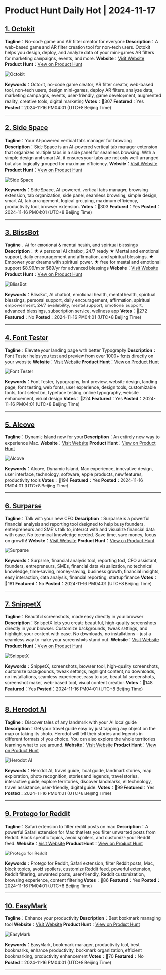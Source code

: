 # Product Hunt Daily Hot | 2024-11-17

## [1. Octokit](https://www.producthunt.com/posts/octokit-1?utm_campaign=producthunt-api&utm_medium=api-v2&utm_source=Application%3A+phtrends+%28ID%3A+147529%29)
**Tagline**：No-code game and AR filter creator for everyone
**Description**：A web-based game and AR filter creation tool for non-tech users. Octokit helps you design, deploy, and analyze data of your mini-games AR filters for marketing campaigns, events, and more.
**Website**：[Visit Website](https://www.producthunt.com/r/K7SJXXZ6QACIZD?utm_campaign=producthunt-api&utm_medium=api-v2&utm_source=Application%3A+phtrends+%28ID%3A+147529%29)
**Product Hunt**：[View on Product Hunt](https://www.producthunt.com/posts/octokit-1?utm_campaign=producthunt-api&utm_medium=api-v2&utm_source=Application%3A+phtrends+%28ID%3A+147529%29)

![Octokit](https://ph-files.imgix.net/7d8b5504-b2c6-4f92-b046-44b9186e9c98.png?auto=format&fit=crop&frame=1&h=512&w=1024)

**Keywords**：Octokit, no-code game creator, AR filter creator, web-based tool, non-tech users, design mini-games, deploy AR filters, analyze data, marketing campaigns, events, user-friendly, game development, augmented reality, creative tools, digital marketing
**Votes**：🔺307
**Featured**：Yes
**Posted**：2024-11-16 PM04:01 (UTC+8 Beijing Time)

---

## [2. Side Space](https://www.producthunt.com/posts/side-space?utm_campaign=producthunt-api&utm_medium=api-v2&utm_source=Application%3A+phtrends+%28ID%3A+147529%29)
**Tagline**：Your AI-powered vertical tabs manager for browsing
**Description**：Side Space is an AI-powered vertical tab manager extension that organizes multiple tabs in a side panel for seamless browsing. With a simple design and smart AI, it ensures your tabs are not only well-arranged but also logically grouped for maximum efficiency.
**Website**：[Visit Website](https://www.producthunt.com/r/TRGKGOVW7U4TDR?utm_campaign=producthunt-api&utm_medium=api-v2&utm_source=Application%3A+phtrends+%28ID%3A+147529%29)
**Product Hunt**：[View on Product Hunt](https://www.producthunt.com/posts/side-space?utm_campaign=producthunt-api&utm_medium=api-v2&utm_source=Application%3A+phtrends+%28ID%3A+147529%29)

![Side Space](https://ph-files.imgix.net/868f442d-ef7d-40e7-8499-8b8e4beda149.png?auto=format&fit=crop&frame=1&h=512&w=1024)

**Keywords**：Side Space, AI-powered, vertical tabs manager, browsing extension, tab organization, side panel, seamless browsing, simple design, smart AI, tab arrangement, logical grouping, maximum efficiency, productivity tool, browser extension.
**Votes**：🔺303
**Featured**：Yes
**Posted**：2024-11-16 PM04:01 (UTC+8 Beijing Time)

---

## [3. BlissBot](https://www.producthunt.com/posts/blissbot?utm_campaign=producthunt-api&utm_medium=api-v2&utm_source=Application%3A+phtrends+%28ID%3A+147529%29)
**Tagline**：AI for emotional & mental health, and spiritual blessings
**Description**：★ A personal AI chatbot, 24/7 ready ★ Mental and emotional support, daily encouragement and affirmation, and spiritual blessings. ★ Empower your dreams with spiritual power. ★ free for mental and emotional support $8.99/m or $89/yr for advanced blessings
**Website**：[Visit Website](https://www.producthunt.com/r/XOLCDOLJB4L7IK?utm_campaign=producthunt-api&utm_medium=api-v2&utm_source=Application%3A+phtrends+%28ID%3A+147529%29)
**Product Hunt**：[View on Product Hunt](https://www.producthunt.com/posts/blissbot?utm_campaign=producthunt-api&utm_medium=api-v2&utm_source=Application%3A+phtrends+%28ID%3A+147529%29)

![BlissBot](https://ph-files.imgix.net/ff55c965-7c3c-4a4c-8ae6-1f49caa081b9.jpeg?auto=format&fit=crop&frame=1&h=512&w=1024)

**Keywords**：BlissBot, AI chatbot, emotional health, mental health, spiritual blessings, personal support, daily encouragement, affirmation, spiritual empowerment, 24/7 availability, mental support, emotional support, advanced blessings, subscription service, wellness app
**Votes**：🔺272
**Featured**：No
**Posted**：2024-11-16 PM04:01 (UTC+8 Beijing Time)

---

## [4. Font Tester](https://www.producthunt.com/posts/font-tester-2?utm_campaign=producthunt-api&utm_medium=api-v2&utm_source=Application%3A+phtrends+%28ID%3A+147529%29)
**Tagline**：Elevate your landing page with better Typography
**Description**：Font Tester helps you test and preview from over 1000+ fonts directly on your website
**Website**：[Visit Website](https://www.producthunt.com/r/C2BBRBLNBYGTVH?utm_campaign=producthunt-api&utm_medium=api-v2&utm_source=Application%3A+phtrends+%28ID%3A+147529%29)
**Product Hunt**：[View on Product Hunt](https://www.producthunt.com/posts/font-tester-2?utm_campaign=producthunt-api&utm_medium=api-v2&utm_source=Application%3A+phtrends+%28ID%3A+147529%29)

![Font Tester](https://ph-files.imgix.net/7cd72415-d3e8-4fbb-8c9b-4e524697c774.png?auto=format&fit=crop&frame=1&h=512&w=1024)

**Keywords**：Font Tester, typography, font preview, website design, landing page, font testing, web fonts, user experience, design tools, customizable fonts, font selection, typeface testing, online typography, website enhancement, visual design
**Votes**：🔺224
**Featured**：Yes
**Posted**：2024-11-16 PM04:01 (UTC+8 Beijing Time)

---

## [5. Alcove](https://www.producthunt.com/posts/alcove-2?utm_campaign=producthunt-api&utm_medium=api-v2&utm_source=Application%3A+phtrends+%28ID%3A+147529%29)
**Tagline**：Dynamic Island now for your
**Description**：An entirely new way to experience Mac.
**Website**：[Visit Website](https://www.producthunt.com/r/6L5WYPX5MWRTEU?utm_campaign=producthunt-api&utm_medium=api-v2&utm_source=Application%3A+phtrends+%28ID%3A+147529%29)
**Product Hunt**：[View on Product Hunt](https://www.producthunt.com/posts/alcove-2?utm_campaign=producthunt-api&utm_medium=api-v2&utm_source=Application%3A+phtrends+%28ID%3A+147529%29)

![Alcove](https://ph-files.imgix.net/190d4afa-60a5-4255-b74c-d98a08cbd6f2.png?auto=format&fit=crop&frame=1&h=512&w=1024)

**Keywords**：Alcove, Dynamic Island, Mac experience, innovative design, user interface, technology, software, Apple products, new features, productivity tools
**Votes**：🔺194
**Featured**：Yes
**Posted**：2024-11-16 PM04:01 (UTC+8 Beijing Time)

---

## [6. Surparse](https://www.producthunt.com/posts/surparse?utm_campaign=producthunt-api&utm_medium=api-v2&utm_source=Application%3A+phtrends+%28ID%3A+147529%29)
**Tagline**：Talk with your new CFO
**Description**：Surparse is a powerful financial analysis and reporting tool designed to help busy founders, entrepreneurs and SME's talk to, interact with and visualize financial data with ease. No technical knowledge needed. Save time, save money, focus on growth!
**Website**：[Visit Website](https://www.producthunt.com/r/HVYI4RHI3UCPRJ?utm_campaign=producthunt-api&utm_medium=api-v2&utm_source=Application%3A+phtrends+%28ID%3A+147529%29)
**Product Hunt**：[View on Product Hunt](https://www.producthunt.com/posts/surparse?utm_campaign=producthunt-api&utm_medium=api-v2&utm_source=Application%3A+phtrends+%28ID%3A+147529%29)

![Surparse](https://ph-files.imgix.net/b884fca7-9933-4131-a673-358508d3e6bc.png?auto=format&fit=crop&frame=1&h=512&w=1024)

**Keywords**：Surparse, financial analysis tool, reporting tool, CFO assistant, founders, entrepreneurs, SMEs, financial data visualization, no technical knowledge, time-saving, money-saving, business growth, financial insights, easy interaction, data analysis, financial reporting, startup finance
**Votes**：🔺181
**Featured**：No
**Posted**：2024-11-16 PM04:01 (UTC+8 Beijing Time)

---

## [7. SnippetX](https://www.producthunt.com/posts/snippetx?utm_campaign=producthunt-api&utm_medium=api-v2&utm_source=Application%3A+phtrends+%28ID%3A+147529%29)
**Tagline**：Beautiful screenshots, made easy directly in your browser
**Description**：SnippetX lets you create beautiful, high-quality screenshots directly in your browser. Customize backgrounds, tweak settings, and highlight your content with ease. No downloads, no installations – just a seamless way to make your screenshots stand out.
**Website**：[Visit Website](https://www.producthunt.com/r/PN63TNOHLEUAJ5?utm_campaign=producthunt-api&utm_medium=api-v2&utm_source=Application%3A+phtrends+%28ID%3A+147529%29)
**Product Hunt**：[View on Product Hunt](https://www.producthunt.com/posts/snippetx?utm_campaign=producthunt-api&utm_medium=api-v2&utm_source=Application%3A+phtrends+%28ID%3A+147529%29)

![SnippetX](https://ph-files.imgix.net/59abc7ee-e7a3-4368-9874-c2aa50be7415.png?auto=format&fit=crop&frame=1&h=512&w=1024)

**Keywords**：SnippetX, screenshots, browser tool, high-quality screenshots, customize backgrounds, tweak settings, highlight content, no downloads, no installations, seamless experience, easy to use, beautiful screenshots, screenshot maker, web-based tool, visual content creation
**Votes**：🔺148
**Featured**：Yes
**Posted**：2024-11-16 PM04:01 (UTC+8 Beijing Time)

---

## [8. Herodot AI](https://www.producthunt.com/posts/herodot-ai-2?utm_campaign=producthunt-api&utm_medium=api-v2&utm_source=Application%3A+phtrends+%28ID%3A+147529%29)
**Tagline**：Discover tales of any landmark with your AI local guide
**Description**：Get your travel guide easy by just tapping any object on the map or taking its photo. Herodot will tell their stories and legends in different formats of you choice. You can also explore the whole territories learning what to see around.
**Website**：[Visit Website](https://www.producthunt.com/r/R5NCMJ3F3ZMQ2N?utm_campaign=producthunt-api&utm_medium=api-v2&utm_source=Application%3A+phtrends+%28ID%3A+147529%29)
**Product Hunt**：[View on Product Hunt](https://www.producthunt.com/posts/herodot-ai-2?utm_campaign=producthunt-api&utm_medium=api-v2&utm_source=Application%3A+phtrends+%28ID%3A+147529%29)

![Herodot AI](https://ph-files.imgix.net/bd27796f-889b-4d57-8925-6a53b55fc748.jpeg?auto=format&fit=crop&frame=1&h=512&w=1024)

**Keywords**：Herodot AI, travel guide, local guide, landmark stories, map exploration, photo recognition, stories and legends, travel stories, interactive guide, explore territories, discover landmarks, AI technology, travel assistance, user-friendly, digital guide.
**Votes**：🔺99
**Featured**：Yes
**Posted**：2024-11-16 PM04:01 (UTC+8 Beijing Time)

---

## [9. Protego for Reddit](https://www.producthunt.com/posts/protego-for-reddit?utm_campaign=producthunt-api&utm_medium=api-v2&utm_source=Application%3A+phtrends+%28ID%3A+147529%29)
**Tagline**：Safari extension to filter reddit posts on mac
**Description**：A powerful Safari extension for Mac that lets you filter unwanted posts from Reddit. Block specific topics, avoid spoilers, and customize your Reddit feed.
**Website**：[Visit Website](https://www.producthunt.com/r/W54JZNQEMC3SX3?utm_campaign=producthunt-api&utm_medium=api-v2&utm_source=Application%3A+phtrends+%28ID%3A+147529%29)
**Product Hunt**：[View on Product Hunt](https://www.producthunt.com/posts/protego-for-reddit?utm_campaign=producthunt-api&utm_medium=api-v2&utm_source=Application%3A+phtrends+%28ID%3A+147529%29)

![Protego for Reddit](https://ph-files.imgix.net/bb6893db-e7d1-482a-a45e-27998c8038fb.png?auto=format&fit=crop&frame=1&h=512&w=1024)

**Keywords**：Protego for Reddit, Safari extension, filter Reddit posts, Mac, block topics, avoid spoilers, customize Reddit feed, powerful extension, Reddit filtering, unwanted posts, user-friendly, Reddit customization, browsing experience, content filtering
**Votes**：🔺86
**Featured**：Yes
**Posted**：2024-11-16 PM04:01 (UTC+8 Beijing Time)

---

## [10. EasyMark](https://www.producthunt.com/posts/easymark-3?utm_campaign=producthunt-api&utm_medium=api-v2&utm_source=Application%3A+phtrends+%28ID%3A+147529%29)
**Tagline**：Enhance your productivity
**Description**：Best bookmark managing tool
**Website**：[Visit Website](https://www.producthunt.com/r/NU74WE2N4GOJQF?utm_campaign=producthunt-api&utm_medium=api-v2&utm_source=Application%3A+phtrends+%28ID%3A+147529%29)
**Product Hunt**：[View on Product Hunt](https://www.producthunt.com/posts/easymark-3?utm_campaign=producthunt-api&utm_medium=api-v2&utm_source=Application%3A+phtrends+%28ID%3A+147529%29)

![EasyMark](https://ph-files.imgix.net/05681375-2a6f-4762-a2e3-990e5cacec06.png?auto=format&fit=crop&frame=1&h=512&w=1024)

**Keywords**：EasyMark, bookmark manager, productivity tool, best bookmarks, enhance productivity, bookmark organization, efficient bookmarking, productivity enhancement
**Votes**：🔺70
**Featured**：No
**Posted**：2024-11-16 PM04:01 (UTC+8 Beijing Time)

---


